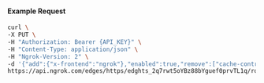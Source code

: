<!-- Code generated for API Clients. DO NOT EDIT. -->

#### Example Request

```bash
curl \
-X PUT \
-H "Authorization: Bearer {API_KEY}" \
-H "Content-Type: application/json" \
-H "Ngrok-Version: 2" \
-d '{"add":{"x-frontend":"ngrok"},"enabled":true,"remove":["cache-control"]}' \
https://api.ngrok.com/edges/https/edghts_2q7rwt5oYBz88bYguef0prvTL1q/routes/edghtsrt_2q7rwwfwSlpTuLAkvCxsEAeYDPg/request_headers
```

